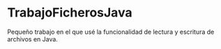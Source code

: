 # TrabajoFicherosJava
 Pequeño trabajo en el que usé la funcionalidad de lectura y escritura de archivos en Java.
